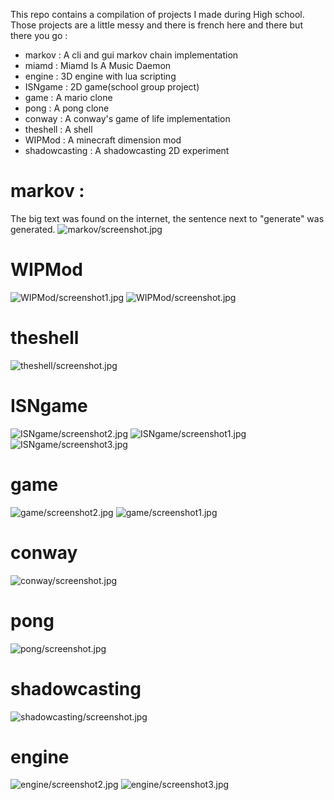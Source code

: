 This repo contains a compilation of projects I made during High school. Those projects are a little messy and there is french here and there but there you go :
- markov : A cli and gui markov chain implementation
- miamd : Miamd Is A Music Daemon
- engine : 3D engine with lua scripting
- ISNgame : 2D game(school group project)
- game : A mario clone
- pong : A pong clone
- conway : A conway's game of life implementation
- theshell : A shell
- WIPMod : A minecraft dimension mod
- shadowcasting : A shadowcasting 2D experiment

# markov :
The big text was found on the internet, the sentence next to "generate" was generated.
![markov/screenshot.jpg](./markov/screenshot.jpg)

# WIPMod
![WIPMod/screenshot1.jpg](./WIPMod/screenshot1.jpg)
![WIPMod/screenshot.jpg](./WIPMod/screenshot.jpg)

# theshell
![theshell/screenshot.jpg](./theshell/screenshot.jpg)

# ISNgame
![ISNgame/screenshot2.jpg](./ISNgame/screenshot2.jpg)
![ISNgame/screenshot1.jpg](./ISNgame/screenshot1.jpg)
![ISNgame/screenshot3.jpg](./ISNgame/screenshot3.jpg)

# game
![game/screenshot2.jpg](./game/screenshot2.jpg)
![game/screenshot1.jpg](./game/screenshot1.jpg)

# conway
![conway/screenshot.jpg](./conway/screenshot.jpg)

# pong
![pong/screenshot.jpg](./pong/screenshot.jpg)

# shadowcasting
![shadowcasting/screenshot.jpg](./shadowcasting/screenshot.jpg)

# engine
![engine/screenshot2.jpg](./engine/screenshot2.jpg)
![engine/screenshot3.jpg](./engine/screenshot3.jpg)
